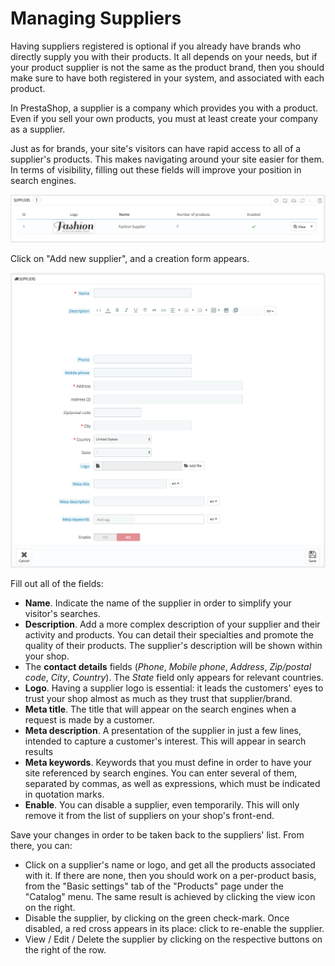 # Managing Suppliers

Having suppliers registered is optional if you already have brands who directly supply you with their products. It all depends on your needs, but if your product supplier is not the same as the product brand, then you should make sure to have both registered in your system, and associated with each product.

In PrestaShop, a supplier is a company which provides you with a product. Even if you sell your own products, you must at least create your company as a supplier.

Just as for brands, your site's visitors can have rapid access to all of a supplier's products. This makes navigating around your site easier for them. In terms of visibility, filling out these fields will improve your position in search engines.

![](../../../.gitbook/assets/51839840%20%281%29.png)

Click on "Add new supplier", and a creation form appears.

![](../../../.gitbook/assets/51839842.png)

Fill out all of the fields:

* **Name**. Indicate the name of the supplier in order to simplify your visitor's searches.
* **Description**. Add a more complex description of your supplier and their activity and products. You can detail their specialties and promote the quality of their products. The supplier's description will be shown within your shop.
* The **contact details** fields \(_Phone_, _Mobile phone_, _Address_, _Zip/postal code_, _City_, _Country_\). The _State_ field only appears for relevant countries.
* **Logo**. Having a supplier logo is essential: it leads the customers' eyes to trust your shop almost as much as they trust that supplier/brand.
* **Meta title**. The title that will appear on the search engines when a request is made by a customer.
* **Meta description**. A presentation of the supplier in just a few lines, intended to capture a customer's interest. This will appear in search results
* **Meta keywords**. Keywords that you must define in order to have your site referenced by search engines. You can enter several of them, separated by commas, as well as expressions, which must be indicated in quotation marks.
* **Enable**. You can disable a supplier, even temporarily. This will only remove it from the list of suppliers on your shop's front-end.

Save your changes in order to be taken back to the suppliers' list. From there, you can:

* Click on a supplier's name or logo, and get all the products associated with it. If there are none, then you should work on a per-product basis, from the "Basic settings" tab of the "Products" page under the "Catalog" menu. The same result is achieved by clicking the view icon on the right.
* Disable the supplier, by clicking on the green check-mark. Once disabled, a red cross appears in its place: click to re-enable the supplier.
* View / Edit / Delete the supplier by clicking on the respective buttons on the right of the row.

